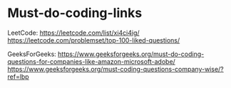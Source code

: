 # Must-do-coding-links
LeetCode:
https://leetcode.com/list/xi4ci4ig/
https://leetcode.com/problemset/top-100-liked-questions/

GeeksForGeeks:
https://www.geeksforgeeks.org/must-do-coding-questions-for-companies-like-amazon-microsoft-adobe/
https://www.geeksforgeeks.org/must-coding-questions-company-wise/?ref=lbp

